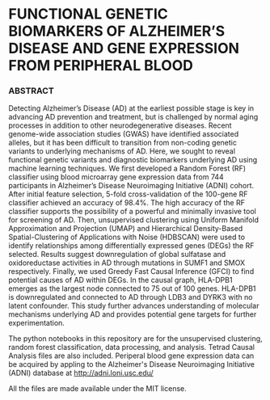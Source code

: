 # FUNCTIONAL GENETIC BIOMARKERS OF ALZHEIMER’S DISEASE AND GENE EXPRESSION FROM PERIPHERAL BLOOD

### ABSTRACT

Detecting Alzheimer’s Disease (AD) at the earliest possible stage is key in advancing AD prevention and treatment, but is challenged by normal aging processes in addition to other neurodegenerative diseases. Recent genome-wide association studies (GWAS) have identified associated alleles, but it has been difficult to transition from non-coding genetic variants to underlying mechanisms of AD. Here, we sought to reveal functional genetic variants and diagnostic biomarkers underlying AD using machine learning techniques. We first developed a Random Forest (RF) classifier using blood microarray gene expression data from 744 participants in Alzheimer’s Disease Neuroimaging Initiative (ADNI) cohort. After initial feature selection, 5-fold cross-validation of the 100-gene RF classifier achieved an accuracy of 98.4%. The high accuracy of the RF classifier supports the possibility of a powerful and minimally invasive tool for screening of AD. Then, unsupervised clustering using Uniform Manifold Approximation and Projection (UMAP) and Hierarchical Density-Based Spatial-Clustering of Applications with Noise (HDBSCAN) were used to identify relationships among differentially expressed genes (DEGs) the RF selected. Results suggest downregulation of global sulfatase and oxidoreductase activities in AD through mutations in SUMF1 and SMOX respectively. Finally, we used Greedy Fast Causal Inference (GFCI) to find potential causes of AD within DEGs. In the causal graph, HLA-DPB1 emerges as the largest node connected to 75 out of 100 genes. HLA-DPB1 is downregulated and connected to AD through LDB3 and DYRK3 with no latent confounder. This study further advances understanding of molecular mechanisms underlying AD and provides potential gene targets for further experimentation.

The python notebooks in this repository are for the unsupervised clustering, random forest classification, data processing, and analysis.
Tetrad Causal Analysis files are also included.
Periperal blood gene expression data can be acquired by appling to the Alzheimer's Disease Neuroimaging Initiative (ADNI) database at http://adni.loni.usc.edu/

All the files are made available under the MIT license.
